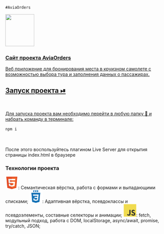 
    #AviaOrders
  <div>
     <img src="https://media.giphy.com/media/ZlRmaLNJgoRIA/giphy.gif" width="90px" height="100px"/>
   <h3><a href="jones-davy.github.io/AviaOrders//">Сайт проекта  AviaOrders</a></h3>
  </div>
<a href="jones-davy.github.io/AviaOrders//"/>
  
  Веб приложение для бронирования места в круизном самолете с возможностью выбора тура и заполнения данных о пассажирах. 
  
  ## Запуск проекта ⏯

<br/>
<br/>
Для запуска проекта вам необходимо перейти в любую папку 📂 и набрать команду в терминале:

```javascript
npm i
```

<br/>
<br/>
После этого воспользуйтесь плагином Live Server для открытия страницы index.html в браузере

<h3>Технологии проекта</h3>
<p>
  <img src="https://github.com/devicons/devicon/blob/master/icons/html5/html5-original.svg" title="HTML5" alt="HTML" width="40" height="40"/>: Семантическая вёрстка, работа с формами и выпадающими списками;
  <img src="https://github.com/devicons/devicon/blob/master/icons/css3/css3-plain-wordmark.svg"  title="CSS3" alt="CSS" width="40" height="40"/>: Адаптивная вёрстка, псевдоклассы и псевдоэлементы, составные селекторы и анимации;
   <img src="https://github.com/devicons/devicon/blob/master/icons/javascript/javascript-original.svg" title="JavaScript" alt="JavaScript" width="40" height="40"/>: fetch, модульный подход, работа с DOM, localStorage, async/await, promise, try/catch, JSON;

  
</p>
